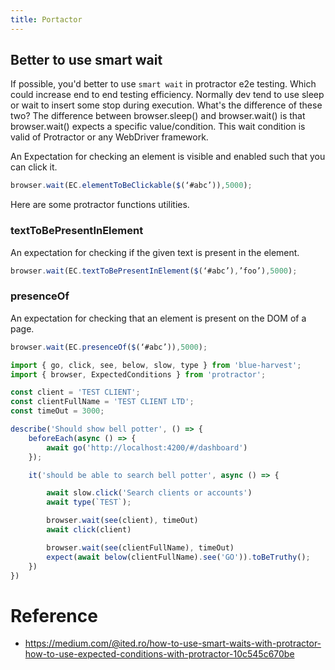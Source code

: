 ```yaml
---
title: Portactor
---
```


 
## Better to use smart wait

If possible, you'd better to use `smart wait` in protractor e2e testing. Which could increase end to end testing efficiency. Normally dev tend to use sleep or wait to insert some stop during execution. What's the difference of these two?
The difference between browser.sleep() and browser.wait() is that browser.wait() expects a specific value/condition. This wait condition is valid of Protractor or any WebDriver framework.


An Expectation for checking an element is visible and enabled such that you can click it.

```javascript
browser.wait(EC.elementToBeClickable($(‘#abc’)),5000);
```

Here are some protractor functions utilities.

### textToBePresentInElement

An expectation for checking if the given text is present in the element.
```javascript
browser.wait(EC.textToBePresentInElement($(‘#abc’),’foo’),5000);
```

### presenceOf

An expectation for checking that an element is present on the DOM of a page.
```javascript
browser.wait(EC.presenceOf($(‘#abc’)),5000);
```

```javascript
import { go, click, see, below, slow, type } from 'blue-harvest';
import { browser, ExpectedConditions } from 'protractor';

const client = 'TEST CLIENT';
const clientFullName = 'TEST CLIENT LTD';
const timeOut = 3000;

describe('Should show bell potter', () => {
    beforeEach(async () => {
        await go('http://localhost:4200/#/dashboard')
    });

    it('should be able to search bell potter', async () => {

        await slow.click('Search clients or accounts')
        await type(`TEST`);

        browser.wait(see(client), timeOut)
        await click(client)

        browser.wait(see(clientFullName), timeOut)
        expect(await below(clientFullName).see('GO')).toBeTruthy();
    })
})

```

# Reference 
* https://medium.com/@ited.ro/how-to-use-smart-waits-with-protractor-how-to-use-expected-conditions-with-protractor-10c545c670be
